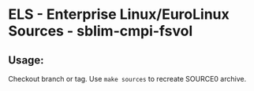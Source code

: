 # ELS - Enterprise Linux/EuroLinux Sources - sblim-cmpi-fsvol
 
## Usage:
  Checkout branch or tag. Use `make sources` to recreate  SOURCE0 archive.
